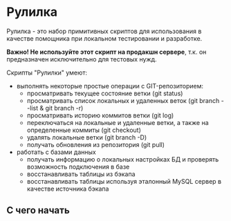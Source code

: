 Рулилка
=======

Рулилка - это набор примитивных скриптов для использования в качестве помощника при локальном тестировании и разработке.

**Важно! Не используйте этот скрипт на продакшн сервере**, т.к. он предназначен исключительно для тестовых нужд.


Скрипты "Рулилки" умеют:

* выполнять некоторые простые операции с GIT-репозиторием:
  * просматривать текущее состояние ветки (git status)
  * просматривать список локальных и удаленных веток (git branch --list & git branch -r)
  * просматривать историю коммитов ветки (git log)
  * переключаться на локальные и удаленные ветки, а также на определенные коммиты (git checkout)
  * удалять локальные ветки (git branch -D)
  * получать обновления из репозитория (git pull)
* работать с базами данных
  * получать информацию о локальных настройках БД и проверять возможность подключения в базе
  * восстанавливать таблицы из бэкапа
  * восстанавливать таблицы используя эталонный MySQL сервер в качестве источника бэкапа 
   
С чего начать
-------------